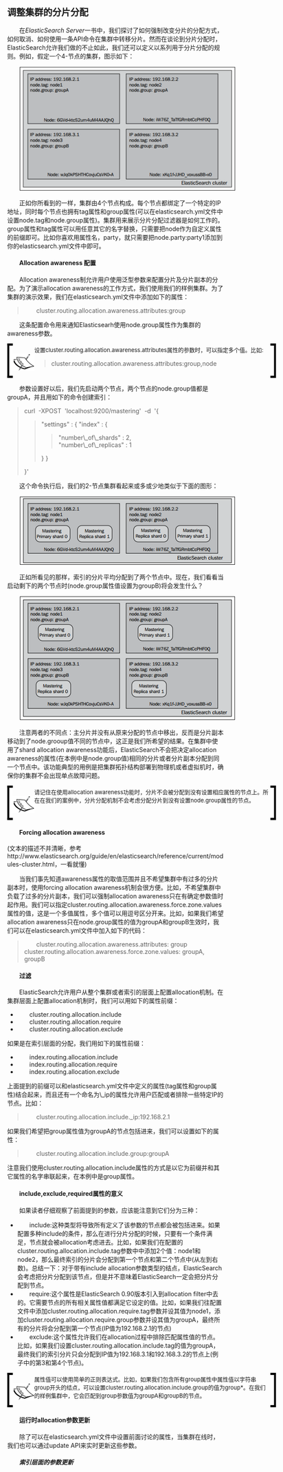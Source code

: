 ## 调整集群的分片分配

<div style="text-indent:2em;">
    <p>在<i>ElasticSearch Server</i>一书中，我们探讨了如何强制改变分片的分配方式，如何取消、如何使用一条API命令在集群中转移分片。然而在谈论到分片分配时，ElasticSearch允许我们做的不止如此，我们还可以定义以系列用于分片分配的规则。例如，假定一个4-节点的集群，图示如下：</p>
    <center><img src="../4_node.png"/></center>
<p>正如你所看到的一样，集群由4个节点构成。每个节点都绑定了一个特定的IP地址，同时每个节点也拥有tag属性和group属性(可以在elasticsearch.yml文件中设置node.tag和node.group属性)。集群用来展示分片分配过滤器是如何工作的。group属性和tag属性可以用任意其它的名字替换，只需要把node作为自定义属性的前缀即可。比如你喜欢用属性名，party，就只需要把node.party:party1添加到你的elasticsearch.yml文件中即可。</p>
<h4>Allocation awareness 配置</h4>
<p>Allocation awareness制允许用户使用泛型参数来配置分片及分片副本的分配。为了演示allocation awareness的工作方式，我们使用我们的样例集群。为了集群的演示效果，我们在elasticsearch.yml文件中添加如下的属性：
<blockquote>cluster.routing.allocation.awareness.attributes:group</blockquote>
</p>

<p>这条配置命令用来通知Elasticsearh使用node.group属性作为集群的awareness参数。</p>
<!--note structure -->
<div style="height:80px;width:650px;text-indent:0em;">
<div style="float:left;width:13px;height:100%; background:black;">
  <img src="../lm.png" height="70px" width="13px" style="margin-top:5px;"/>
</div>
<div style="float:left;width:50px;height:100%;position:relative;">
	<img src="../note.png" style="position:absolute; top:30%; "/>
</div>
<div style="float:left; width:550px;height:100%;">
	<p style="font-size:13px;margin-top:5px;">设置cluster.routing.allocation.awareness.attributes属性的参数时，可以指定多个值。比如:
	<blockquote>cluster.routing.allocation.awareness.attributes:group,node </blockquote>
	</p>
</div>
<div style="float:left;width:13px;height:100%;background:black;">
  <img src="../rm.png" height="70px" width="13px" style="margin-top:5px;"/>
</div>
</div> <!-- end of note structure -->

<p>参数设置好以后，我们先启动两个节点，两个节点的node.group值都是groupA，并且用如下的命令创建索引：
<blockquote style="text-indent:0em;">
curl&nbsp; -XPOST&nbsp; 'localhost:9200/mastering'&nbsp; -d&nbsp; '{
<blockquote>"settings" : {
"index" : {<blockquote>
"number\_of\_shards" : 2,<br/>
"number\_of\_replicas" : 1</blockquote>
}
}</blockquote>
}'
</blockquote>
</p>
<p>这个命令执行后，我们的2-节点集群看起来或多或少地类似于下面的图形：</p>
<center> <img src="../43_group_1.png"/></center>
<p>正如所看见的那样，索引的分片平均分配到了两个节点中。现在，我们看看当启动剩下的两个节点时(node.group属性值设置为groupB)将会发生什么？</p>
<center> <img src="../43_group_2.png"/></center>
<p>注意两者的不同点：主分片并没有从原来分配的节点中移出，反而是分片副本移动到了node.grooup值不同的节点中，这正是我们所希望的结果。在集群中使用了shard allocation awareness功能后，ElasticSearch不会把决定allocation awareness的属性(在本例中是node.group值)相同的分片或者分片副本分配到同一个节点中。该功能典型的用例是把集群拓扑结构部署到物理机或者虚拟机时，确保你的集群不会出现单点故障问题。</p>
<!--note structure -->
<div style="height:80px;width:650px;text-indent:0em;">
<div style="float:left;width:13px;height:100%; background:black;">
  <img src="../lm.png" height="70px" width="13px" style="margin-top:5px;"/>
</div>
<div style="float:left;width:50px;height:100%;position:relative;">
	<img src="../note.png" style="position:absolute; top:30%; "/>
</div>
<div style="float:left; width:550px;height:100%;">
	<p style="font-size:13px;margin-top:5px;">请记住在使用allocation awareness功能时，分片不会被分配到没有设置相应属性的节点上。所在在我们的案例中，分片分配机制不会考虑分配分片到没有设置node.group属性的节点。
	</p>
</div>
<div style="float:left;width:13px;height:100%;background:black;">
  <img src="../rm.png" height="70px" width="13px" style="margin-top:5px;"/>
</div>
</div> <!-- end of note structure -->
<h4>Forcing allocation awareness</h4>
(文本的描述不并清晰，参考http://www.elasticsearch.org/guide/en/elasticsearch/reference/current/modules-cluster.html，一看就懂)
<p>当我们事先知道awareness属性的取值范围并且不希望集群中有过多的分片副本时，使用forcing allocation awareness机制会很方便。比如，不希望集群中负载了过多的分片副本，我们可以强制allocation awareness只在有确定参数值时起作用。我们可以指定cluster.routing.allocation.awareness.force.zone.values属性的值，这是一个多值属性，多个值可以用逗号区分开来。比如，如果我们希望allocation awareness只在node.group属性的值为groupA和groupB生效时，我们可以在elasticsearch.yml文件中加入如下的代码：
<blockquote>
cluster.routing.allocation.awareness.attributes: group<br/>
cluster.routing.allocation.awareness.force.zone.values: groupA, groupB
</blockquote>
</p>
<h4>过滤</h4>
<p>ElasticSearch允许用户从整个集群或者索引的层面上配置allocation机制。在集群层面上配置allocation机制时，我们可以用如下的属性前缀：
<ul>
<li>cluster.routing.allocation.include</li>
<li>cluster.routing.allocation.require</li>
<li>cluster.routing.allocation.exclude</li>
</ul>
如果是在索引层面的分配，我们用如下的属性前缀：
<ul>
<li>index.routing.allocation.include</li>
<li>index.routing.allocation.require</li>
<li>index.routing.allocation.exclude</li>
</ul>
上面提到的前缀可以和elasticsearch.yml文件中定义的属性(tag属性和group属性)结合起来，而且还有一个命名为\_ip的属性允许用户匹配或者排除一些特定IP的节点。比如：
<blockquote>cluster.routing.allocation.include._ip:192.168.2.1</blockquote>
如果我们希望把group属性值为groupA的节点包括进来，我们可以设置如下的属性：
<blockquote>cluster.routing.allocation.include.group:groupA</blockquote>
注意我们使用cluster.routing.allocation.include属性的方式是以它为前缀并和其它属性的名字串联起来，在本例中是group属性。
</p>
<h4>include,exclude,required属性的意义</h4>
<p>如果读者仔细观察了前面提到的参数，应该能注意到它们分为三种：
<ul>
<li>include:这种类型将导致所有定义了该参数的节点都会被包括进来。如果配置多种include的条件，那么在进行分片分配的时候，只要有一个条件满足，节点就会被allocation考虑进去。比如，如果我们在配置的cluster.routing.allocation.include.tag参数中中添加2个值：node1和node2，那么最终索引的分片会分配到第一个节点和第二个节点中(从左到右数)。总结一下：对于带有include allocation参数类型的结点，ElasticSearch会考虑把分片分配到该节点，但是并不意味着ElasticSearch一定会把分片分配到节点。</li>
<li>require:这个属性是ElasticSearch 0.90版本引入到allocation filter中去的。它需要节点的所有相关属性值都满足它设定的值。比如，如果我们往配置文件中添加cluster.routing.allocation.require.tag参数并设其值为node1，添加cluster.routing.allocation.require.group参数并设其值为groupA，最终所有的分片将会分配到第一个节点(IP值为192.168.2.1的节点)</li>
<li>exclude:这个属性允许我们在allocation过程中排除匹配属性值的节点。比如，如果我们设置cluster.routing.allocation.include.tag的值为groupA，最终我们的索引分片只会分配到IP值为192.168.3.1和192.168.3.2的节点上(例子中的第3和第4个节点)。</li>
</ul>
</p>
<!--note structure -->
<div style="height:80px;width:650px;text-indent:0em;">
<div style="float:left;width:13px;height:100%; background:black;">
  <img src="../lm.png" height="70px" width="13px" style="margin-top:5px;"/>
</div>
<div style="float:left;width:50px;height:100%;position:relative;">
	<img src="../note.png" style="position:absolute; top:30%; "/>
</div>
<div style="float:left; width:550px;height:100%;">
	<p style="font-size:13px;margin-top:5px;">属性值可以使用简单的正则表达式。比如，如果我们包含所有group属性中属性值以字符串group开头的结点，可以设置cluster.routing.allocation.include.group的值为group*。在我们的样例集群中，它会匹配到group参数值为groupA和groupB的节点。
	</p>
</div>
<div style="float:left;width:13px;height:100%;background:black;">
  <img src="../rm.png" height="70px" width="13px" style="margin-top:5px;"/>
</div>
</div> <!-- end of note structure -->
<h4>运行时allocation参数更新</h4>
<p>除了可以在elasticsearch.yml文件中设置前面讨论的属性，当集群在线时，我们也可以通过update API来实时更新这些参数。</p>
<h5>索引层面的参数更新</h5>
</div>
